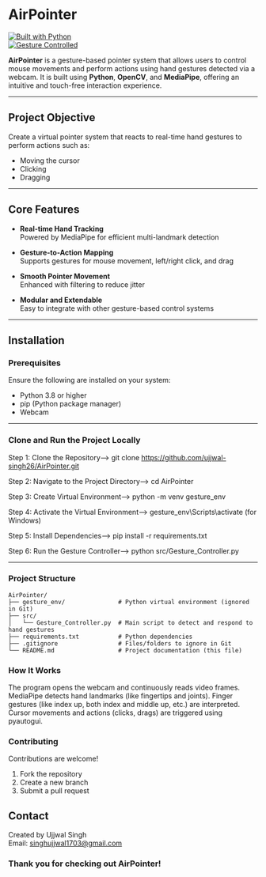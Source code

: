 # AirPointer

[![Built with Python](https://img.shields.io/badge/built%20with-python-3776AB.svg?logo=python&logoColor=white)](https://python.org)  
[![Gesture Controlled](https://img.shields.io/badge/Control-Hand%20Gesture-yellowgreen)](#)

**AirPointer** is a gesture-based pointer system that allows users to control mouse movements and perform actions using hand gestures detected via a webcam. It is built using **Python**, **OpenCV**, and **MediaPipe**, offering an intuitive and touch-free interaction experience.

---

## Project Objective

Create a virtual pointer system that reacts to real-time hand gestures to perform actions such as:
- Moving the cursor
- Clicking
- Dragging

---

## Core Features

- **Real-time Hand Tracking**  
  Powered by MediaPipe for efficient multi-landmark detection

- **Gesture-to-Action Mapping**  
  Supports gestures for mouse movement, left/right click, and drag

- **Smooth Pointer Movement**  
  Enhanced with filtering to reduce jitter

- **Modular and Extendable**  
  Easy to integrate with other gesture-based control systems

---

##  Installation

### Prerequisites

Ensure the following are installed on your system:

- Python 3.8 or higher
- pip (Python package manager)
- Webcam

---

### Clone and Run the Project Locally

Step 1: Clone the Repository--> 
git clone https://github.com/ujjwal-singh26/AirPointer.git

Step 2: Navigate to the Project Directory-->
cd AirPointer

Step 3: Create Virtual Environment-->
python -m venv gesture_env

Step 4: Activate the Virtual Environment-->
gesture_env\Scripts\activate (for Windows)

Step 5: Install Dependencies-->
pip install -r requirements.txt

Step 6: Run the Gesture Controller-->
python src/Gesture_Controller.py

---

### Project Structure

```text
AirPointer/
├── gesture_env/               # Python virtual environment (ignored in Git)
├── src/                       
│   └── Gesture_Controller.py  # Main script to detect and respond to hand gestures
├── requirements.txt           # Python dependencies
├── .gitignore                 # Files/folders to ignore in Git
└── README.md                  # Project documentation (this file)

```

### How It Works

 The program opens the webcam and continuously reads video frames.
 MediaPipe detects hand landmarks (like fingertips and joints).
 Finger gestures (like index up, both index and middle up, etc.) are interpreted.
 Cursor movements and actions (clicks, drags) are triggered using pyautogui.

### Contributing

Contributions are welcome!

1. Fork the repository
2. Create a new branch
3. Submit a pull request

## Contact

Created by Ujjwal Singh <br>
Email: singhujjwal1703@gmail.com

 ### Thank you for checking out AirPointer! 
